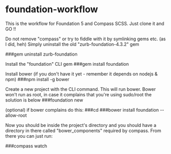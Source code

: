 # foundation-workflow
This is the workflow for Foundation 5 and Compass SCSS. Just clone it and GO !!


Do not remove "compass" or try to fiddle with it by symlinking gems etc. (as I did, heh)
Simply uninstall the old "zurb-foundation-4.3.2" gem

###gem uninstall zurb-foundation

Install the "foundation" CLI gem
###gem install foundation

Install bower (if you don't have it yet - remember it depends on nodejs & npm)
###npm install -g bower

Create a new project with the CLI command. This will run bower.
Bower won't run as root, in case it complains that you're using sudo/root the solution is below
###foundation new <myproject path>

(optional) if bower complains do this:
###cd <myproject path>
###bower install foundation --allow-root

Now you should be inside the project's directory and
you should have a directory in there called "bower_components" required by compass.
From there you can just run:

###compass watch
